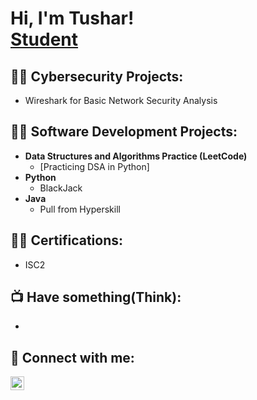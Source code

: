 <h1>Hi, I'm Tushar! <br/><a href="https://www.linkedin.com/in/tushar-poudel/">Student</a>
<h2>👨‍💻 Cybersecurity Projects:</h2>

- Wireshark for Basic Network Security Analysis

<h2>👨‍💻 Software Development Projects:</h2>

- <b>Data Structures and Algorithms Practice (LeetCode)</b>
  - [Practicing DSA in Python]
- <b>Python</b>
  - BlackJack
- <b>Java</b>
  - Pull from Hyperskill

<h2>👨‍💻 Certifications:</h2>

- ISC2

<h2>📺 Have something(Think):</h2>

- 

<h2> 🤳 Connect with me:</h2>

[<img align="left" alt="TusharPoudel | LinkedIn" width="22px" src="https://cdn.jsdelivr.net/npm/simple-icons@v3/icons/linkedin.svg" />][linkedin]

[linkedin]: https://www.linkedin.com/in/tushar-poudel/

<!--
**joshmadakor1/joshmadakor1** is a ✨ _special_ ✨ repository because its `README.md` (this file) appears on your GitHub profile.

Here are some ideas to get you started:

- 🔭 I’m currently working on ...
- 🌱 I’m currently learning ...
- 👯 I’m looking to collaborate on ...
- 🤔 I’m looking for help with ...
- 💬 Ask me about ...
- 📫 How to reach me: ...
- 😄 Pronouns: ...
- ⚡ Fun fact: ...
-->
